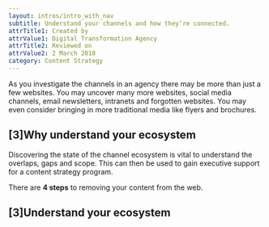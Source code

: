 ```yaml
---
layout: intros/intro_with_nav
subtitle: Understand your channels and how they’re connected.
attrTitle1: Created by
attrValue1: Digital Transformation Agency
attrTitle2: Reviewed on
attrValue2: 2 March 2018
category: Content Strategy
---
```

As you investigate the channels in an agency there may be more than just a few websites. You may uncover many more websites, social media channels, email newsletters, intranets and forgotten websites. You may even consider bringing in more traditional media like flyers and brochures. 

## [3]Why understand your ecosystem

Discovering the state of the channel ecosystem is vital to understand the overlaps, gaps and scope. This can then be used to gain executive support for a content strategy program.

There are **4 steps** to removing your content from the web.

## [3]Understand your ecosystem
